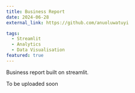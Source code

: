```yaml
---
title: Business Report
date: 2024-06-28
external_link: https://github.com/anuoluwatuyi

tags:
  - Streamlit
  - Analytics
  - Data Visualisation
featured: true
---
```


Business report built on streamlit.

To be uploaded soon

<!--more-->